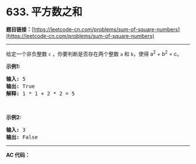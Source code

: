 # 633. 平方数之和

**题目链接：**[https://leetcode-cn.com/problems/sum-of-square-numbers](https://leetcode-cn.com/problems/sum-of-square-numbers)

---

<div class="content__1Y2H">
 <div class="notranslate">
  <p>给定一个非负整数&nbsp;<code>c</code>&nbsp;，你要判断是否存在两个整数 <code>a</code> 和 <code>b</code>，使得&nbsp;a<sup>2</sup> + b<sup>2</sup> = c。</p> 
  <p><strong>示例1:</strong></p> 
  <pre class="language-text"><strong>输入:</strong> 5
<strong>输出:</strong> True
<strong>解释:</strong> 1 * 1 + 2 * 2 = 5
</pre> 
  <p>&nbsp;</p> 
  <p><strong>示例2:</strong></p> 
  <pre class="language-text"><strong>输入:</strong> 3
<strong>输出:</strong> False
</pre> 
 </div>
</div>

---

**AC 代码：**

```java

```